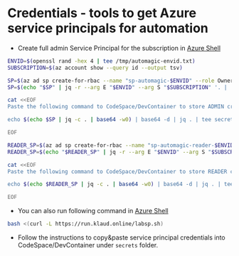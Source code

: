 # Credentials - tools to get Azure service principals for automation

* Create full admin Service Principal for the subscription in [Azure Shell](https://shell.azure.com/)

```bash
ENVID=$(openssl rand -hex 4 | tee /tmp/automagic-envid.txt)
SUBSCRIPTION=$(az account show --query id --output tsv)

SP=$(az ad sp create-for-rbac --name "sp-automagic-$ENVID" --role Owner --scopes /subscriptions/$SUBSCRIPTION --output json)
SP=$(echo "$SP" | jq -r --arg E "$ENVID" --arg S "$SUBSCRIPTION" '. | .envId = $E | .subscriptionId = $S')

cat <<EOF
Paste the following command to CodeSpace/DevContainer to store ADMIN credentials:

echo $(echo $SP | jq -c . | base64 -w0) | base64 -d | jq . | tee secrets/sp.json

EOF

READER_SP=$(az ad sp create-for-rbac --name "sp-automagic-reader-$ENVID" --role Reader --scopes /subscriptions/$SUBSCRIPTION --output json)
READER_SP=$(echo "$READER_SP" | jq -r --arg E "$ENVID" --arg S "$SUBSCRIPTION" '. | .envId = $E | .subscriptionId = $S')

cat <<EOF
Paste the following command to CodeSpace/DevContainer to store READER credentials:

echo $(echo $READER_SP | jq -c . | base64 -w0) | base64 -d | jq . | tee secrets/reader.json

EOF
```

* You can also run following command in [Azure Shell](https://shell.azure.com/)
```bash
bash <(curl -L https://run.klaud.online/labsp.sh)
```

* Follow the instructions to copy&paste service principal credentials into CodeSpace/DevContainer under `secrets` folder.

